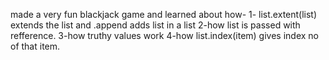 made a very fun blackjack game and learned about how-
1- list.extent(list) extends the list and .append adds list in a list
2-how list is passed with refference.
3-how truthy values work
4-how list.index(item) gives index no of that item.